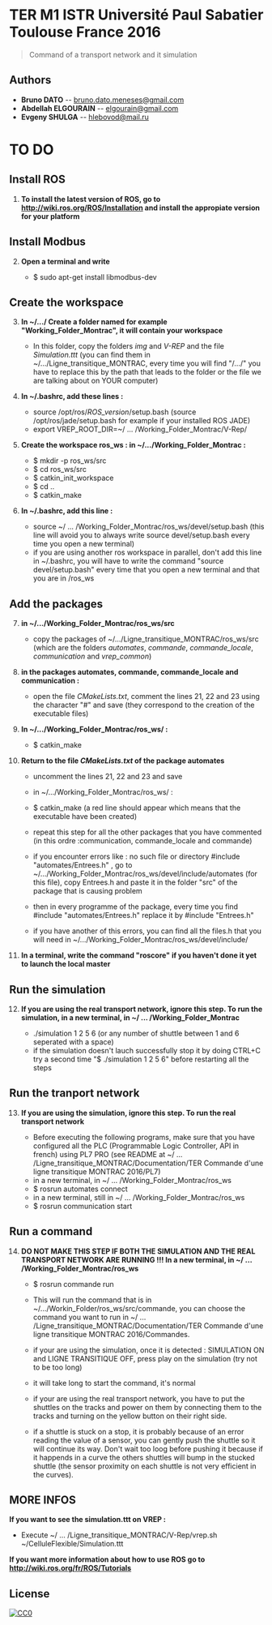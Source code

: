 # TER M1 ISTR Université Paul Sabatier Toulouse France 2016

> Command of a transport network and it simulation

## Authors
- __Bruno DATO__ -- bruno.dato.meneses@gmail.com
- __Abdellah ELGOURAIN__ -- elgourain@gmail.com
- __Evgeny SHULGA__ -- hlebovod@mail.ru


# TO DO

## Install ROS 

1. **To install the latest version of ROS, go to http://wiki.ros.org/ROS/Installation and install the appropiate version for your platform**

## Install Modbus

2. **Open a terminal and write**

	- $ sudo apt-get install libmodbus-dev 


## Create the workspace


3. **In ~/.../ Create a folder named for example "Working_Folder_Montrac", it will contain your workspace**
	- In this folder, copy the folders *img* and *V-REP* and the file *Simulation.ttt* (you can find them in ~/.../Ligne_transitique_MONTRAC, every time you will find "/.../" you have to replace this by the path that leads to the folder or the file we are talking about on YOUR computer)


4. **In ~/.bashrc, add these lines :**
	- source /opt/ros/*ROS_version*/setup.bash (source /opt/ros/jade/setup.bash for example if your installed ROS JADE)
	- export VREP_ROOT_DIR=~/ ... /Working_Folder_Montrac/V-Rep/

5. **Create the workspace ros_ws : in ~/.../Working_Folder_Montrac :**
	- $ mkdir -p ros_ws/src
	- $ cd ros_ws/src
	- $ catkin_init_workspace
	- $ cd ..
	- $ catkin_make

6. **In ~/.bashrc, add this line :**
	- source ~/ ... /Working_Folder_Montrac/ros_ws/devel/setup.bash (this line will avoid you to always write source devel/setup.bash every time you open a new terminal)
	- if you are using another ros workspace in parallel, don't add this line in ~/.bashrc, you will have to write the command "source devel/setup.bash" every time that you open a new terminal and that you are in /ros_ws

## Add the packages

7. **in ~/.../Working_Folder_Montrac/ros_ws/src**
	- copy the packages of ~/.../Ligne_transitique_MONTRAC/ros_ws/src (which are the folders *automates*, *commande*, *commande_locale*, *communication* and *vrep_common*)

8. **in the packages automates, commande, commande_locale and communication :**
	- open the file *CMakeLists.txt*, comment the lines 21, 22 and 23 using the character "#" and save (they correspond to the creation of the executable files)

9. **In ~/.../Working_Folder_Montrac/ros_ws/ :**
	- $ catkin_make

10. **Return to the file *CMakeLists.txt* of the package automates**
	- uncomment the lines 21, 22 and 23 and save
	- in ~/.../Working_Folder_Montrac/ros_ws/ :
	- $ catkin_make (a red line should appear which means that the executable have been created)
	- repeat this step for all the other packages that you have commented (in this ordre :communication, commande_locale and commande)

	- if you encounter errors like : no such file or directory #include "automates/Entrees.h" , go to ~/.../Working_Folder_Montrac/ros_ws/devel/include/automates (for this file), copy Entrees.h and paste it in the folder "src" of the package that is causing problem
	- then in every programme of the package, every time you find #include "automates/Entrees.h" replace it by #include "Entrees.h"

 	- if you have another of this errors, you can find all the files.h that you will need in ~/.../Working_Folder_Montrac/ros_ws/devel/include/




11.  **In a terminal, write the command "roscore" if you haven't done it yet to launch the local master**


## Run the simulation 


12. **If you are using the real transport network, ignore this step. To run the simulation, in a new terminal, in ~/ ... /Working_Folder_Montrac**

	- ./simulation 1 2 5 6 (or any number of shuttle between 1 and 6 seperated with a space)
	- if the simulation doesn't lauch successfully stop it by doing CTRL+C try a second time "$ ./simulation 1 2 5 6" before restarting all the steps



## Run the tranport network 


13. **If you are using the simulation, ignore this step. To run the real transport network**

	- Before executing the following programs, make sure that you have configured all the PLC (Programmable Logic Controller, API in french) using PL7 PRO (see README at ~/ ... /Ligne_transitique_MONTRAC/Documentation/TER Commande d'une ligne transitique MONTRAC 2016/PL7)
	- in a new terminal, in ~/ ... /Working_Folder_Montrac/ros_ws
	- $ rosrun automates connect
	- in a new terminal, still in ~/ ... /Working_Folder_Montrac/ros_ws 
	- $ rosrun communication start


## Run a command


14. **DO NOT MAKE THIS STEP IF BOTH THE SIMULATION AND THE REAL TRANSPORT NETWORK ARE RUNNING !!! In a new terminal, in ~/ ... /Working_Folder_Montrac/ros_ws**

	- $ rosrun commande run
	- This will run the command that is in ~/.../Workin_Folder/ros_ws/src/commande, you can choose the command you want to run in ~/ ... /Ligne_transitique_MONTRAC/Documentation/TER Commande d'une ligne transitique MONTRAC 2016/Commandes.

	- if your are using the simulation, once it is detected :  SIMULATION ON and LIGNE TRANSITIQUE OFF, press play on the simulation (try not to be too long)
	- it will take long to start the command, it's normal 

	- if your are using the real transport network, you have to put the shuttles on the tracks and power on them by connecting them to the tracks and turning on the yellow button on their right side.

	- if a shuttle is stuck on a stop, it is probably because of an error reading the value of a sensor, you can gently push the shuttle so it will continue its way. Don't wait too loog before pushing it because if it happends in a curve the others shuttles will bump in the stucked shuttle (the sensor proximity on each shuttle is not very efficient in the curves).


## MORE INFOS

**If you want to see the simulation.ttt on VREP :**
   - Execute ~/ ... /Ligne_transitique_MONTRAC/V-Rep/vrep.sh ~/CelluleFlexible/Simulation.ttt

**If you want more information about how to use ROS go to http://wiki.ros.org/fr/ROS/Tutorials**

## License

[![CC0](https://licensebuttons.net/p/zero/1.0/88x31.png)](http://creativecommons.org/publicdomain/zero/1.0/)
